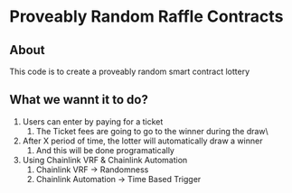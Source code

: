 # Proveably Random Raffle Contracts

## About

This code is to create a proveably random smart contract lottery

## What we wannt it to do?

1. Users can enter by paying for a ticket
   1. The Ticket fees are going to go to the winner during the draw\
2. After X period of time, the lotter will automatically draw a winner
   1. And this will be done programatically
3. Using Chainlink VRF & Chainlink Automation
   1. Chainlink VRF -> Randomness
   2. Chainlink Automation -> Time Based Trigger
